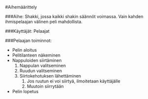 #Aihemäärittely

###Aihe: 
Shakki, jossa kaikki shakin säännöt voimassa. Vain kahden ihmispelaajan välinen peli mahdollista.

###Käyttäjät:
Pelaajat

###Pelaajan toiminnot:
- Pelin aloitus
- Pelitilanteen näkeminen
- Nappuloiden siirtäminen
  1. Nappulan valitseminen
  2. Ruudun valitseminen
  3. Siirtokehotuksen lähettäminen
     1. Jos ruutun ei voi siirtyä, ilmoitetaan käyttäjälle
     2. Muutoin siirrytään
- Pelin lopetus

